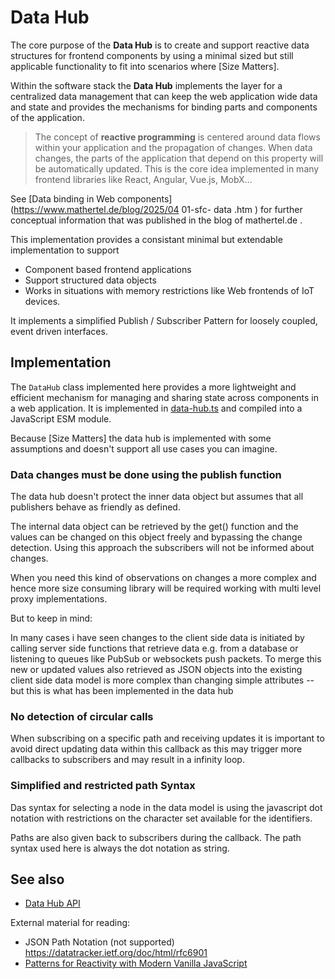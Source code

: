 # Data Hub

The core purpose of the **Data Hub** is to create and support reactive data structures for frontend components by using
a minimal sized but still applicable functionality to fit into scenarios where [Size Matters].

Within the software stack the **Data Hub** implements the layer for a centralized data management that can keep the web
application wide data and state and provides the mechanisms for binding parts and components of the application.

> The concept of **reactive programming** is centered around data flows within your application and the propagation of
> changes.  When data changes, the parts of the application that depend on this property will be automatically
> updated.  This is the core idea implemented in many frontend libraries like React, Angular, Vue.js, MobX...

See [Data binding in Web components](https://www.mathertel.de/blog/2025/04 01-sfc- data .htm ) for further conceptual
information that was published in the blog of mathertel.de .

This implementation provides a consistant minimal but extendable implementation to support

* Component based frontend applications
* Support structured data objects
* Works in situations with memory restrictions like Web frontends of IoT devices.

It implements a simplified Publish / Subscriber Pattern for loosely coupled, event driven interfaces.


## Implementation

The `DataHub` class implemented here provides a more lightweight and efficient mechanism for managing and sharing state
across components in a web application.  It is implemented in [data-hub.ts](/src/data-hub.ts) and compiled into a
JavaScript ESM module.

Because [Size Matters] the data hub is implemented with some assumptions and doesn't support all use cases you can
imagine.


### Data changes must be done using the publish function

The data hub doesn't protect the inner data object but assumes that all publishers behave as friendly as defined.

The internal data object can be retrieved by the get() function and the values can be changed on this object freely and
bypassing the change detection.  Using this approach the subscribers will not be informed about changes.

When you need this kind of observations on changes a more complex and hence more size consuming library will be required
working with multi level proxy implementations.

But to keep in mind:

In many cases i have seen changes to the client side data is initiated by calling server side functions that retrieve
data e.g.  from a database or listening to queues like PubSub or websockets push packets.  To merge this new or updated
values also retrieved as JSON objects into the existing client side data model is more complex than changing simple
attributes -- but this is what has been implemented in the data hub


### No detection of circular calls

When subscribing on a specific path and receiving updates it is important to avoid direct updating data within this
callback as this may trigger more callbacks to subscribers and may result in a infinity loop.


### Simplified and restricted path Syntax

Das syntax for selecting a node in the data model is using the javascript dot notation with restrictions on the
character set available for the identifiers.

Paths are also given back to subscribers during the callback.  The path syntax used here is always the dot notation as
string.


<!-- ### Guaranteed callback order -->

## See also

* [Data Hub API](data-hub-api.md)

External material for reading:

* JSON Path Notation (not supported) <https://datatracker.ietf.org/doc/html/rfc6901>
* [Patterns for Reactivity with Modern Vanilla JavaScript](https://frontendmasters.com/blog/vanilla-javascript-reactivity/)


